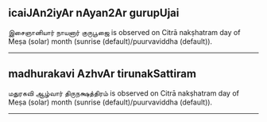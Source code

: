 ## icaiJAn2iyAr nAyan2Ar gurupUjai
இசைஞானியார் நாயனார் குருபூஜை is observed on Citrā nakṣhatram day of Meṣa (solar) month (sunrise (default)/puurvaviddha (default)).



---
## madhurakavi AzhvAr tirunakSattiram
மதுரகவி ஆழ்வார் திருநக்ஷத்திரம் is observed on Citrā nakṣhatram day of Meṣa (solar) month (sunrise (default)/puurvaviddha (default)).



---
